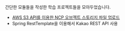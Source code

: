 
간단한 모듈들을 작성한 학습 프로젝트들을 모아두었습니다.


* [AWS S3 API를 이용한 NCP 오브젝트 스토리지 파일 업로드](https://github.com/ssibongee/spring-framework-examples/tree/master/file-upload-with-s3)
* Spring RestTemplate을 이용해서 Kakao REST API 사용
